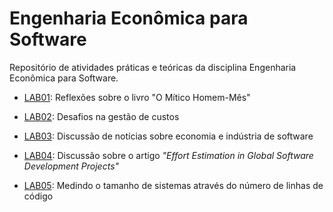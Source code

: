 # Engenharia Econômica para Software

Repositório de atividades práticas e teóricas da disciplina Engenharia Econômica para Software.


* [LAB01](docs/lab-mitico-homem-mes.md): Reflexões sobre o livro "O Mítico Homem-Mês"

* [LAB02](docs/lab-gestao-custos.md): Desafios na gestão de custos

* [LAB03](docs/lab-noticias-abes.md): Discussão de notícias sobre economia e indústria de software

* [LAB04](docs/lab-artigo-icgse-effort-estimation.md): Discussão sobre o artigo _"Effort Estimation in Global Software Development Projects"_

* [LAB05](docs/lab-tamanho-sistema-ferramenta-ck.md): Medindo o tamanho de sistemas através do número de linhas de código